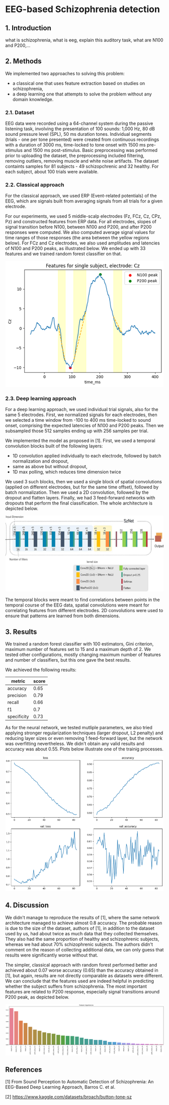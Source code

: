# EEG-based Schizophrenia detection

## 1. Introduction

what is schizophrenia, what is eeg, explain this auditory task, what are N100 and P200,...

## 2. Methods

We implemented two approaches to solving this problem:
- a classical one that uses feature extraction based on studies on schizophrenia,
- a deep learning one that attempts to solve the problem without any domain knowledge.

### 2.1. Dataset

EEG data were recorded using a 64-channel system during the passive listening task, involving the presentation of 100 sounds: 1,000 Hz, 80 dB sound pressure level (SPL), 50 ms duration tones. Individual segments (trials - one per tone presented) were created from continuous recordings with a duration of 3000 ms, time-locked to tone onset with 1500 ms pre-stimulus and 1500 ms post-stimulus. Basic preprocessing was performed prior to uploading the dataset, the preprocessing included filtering, removing outliers, removing muscle and white noise artifacts. The dataset containts samples for 81 subjects - 49 schizopchrenic and 32 healthy. For each subject, about 100 trials were available.


### 2.2. Classical approach

For the classical approach, we used ERP (Event-related potentials) of the EEG, which are signals built from averaging signals from all trials for a given electrode. 

For our experiments, we used 5 middle-scalp electrodes (Fz, FCz, Cz, CPz, Pz) and constructed features from ERP data. For all electrodes, slopes of signal transition before N100, between N100 and P200, and after P200 responses were computed. We also computed average signal values for time ranges of those responses (the area between the yellow regions below). For FCz and Cz electrodes, we also used amplitudes and latencies of N100 and P200 peaks, as illustrated below. We ended up with 33 features and we trained random forest classifier on that.

<p align="center">
  <img src="./imgs/rf_features.png"/>
</p>

### 2.3. Deep learning approach

For a deep learning approach, we used individual trial signals, also for the same 5 electrodes. First, we normalized signals for each electrodes, then we selected a time window from -100 to 400 ms time-locked to sound onset, comprising the expected latencies of N100 and P200 peaks. Then we subsampled those 512 samples ending up with 256 samples per trial.

We implemented the model as proposed in [1]. First, we used a temporal convolution blocks built of the following layers:
- 1D convolution applied individually to each electrode, followed by batch normalization and dropout,
- same as above but without dropout,
- 1D max polling, which reduces time dimension twice

We used 3 such blocks, then we used a single block of spatial convolutions (applied on different electrodes, but for the same time offset), followed by batch normalization. Then we used a 2D convolution, followed by the dropout and flatten layers. Finally, we had 3 feed-forward networks with dropouts that perform the final classification. The whole architecture is depicted below.

<p align="center">
  <img src="./imgs/sznet.png"/>
</p>

The temporal blocks were meant to find correlations between points in the temporal course of the EEG data, spatial convolutions were meant for correlating features from different electrodes. 2D convolutions were used to ensure that patterns are learned from both dimensions.

## 3. Results 

We trained a random forest classifier with 100 estimators, Gini criterion, maximum number of features set to 15 and a maximum depth of 2. We tested other configurations, mostly changing maximum number of features and number of classifiers, but this one gave the best results.

We achieved the following results:

| metric   | score  |
| -------- | -----  |
| accuracy | 0.65   |
| precision| 0.79   |
| recall   | 0.66   |
| f1       | 0.7    |
| specificity | 0.73|


As for the neural network, we tested mutliple parameters, we also tried applying stronger regularization techniques (larger dropout, L2 penalty) and reducing layer sizes or even removing 1 feed-forward layer, but the network was overfitting nevertheless. We didn't obtain any valid results and accuracy was about 0.55. Plots below illustrate one of the trainig processes.

<p align="center">
  <img src="./imgs/sznet_training.png"/>
</p>

## 4. Discussion

We didn't manage to reproduce the results of [1], where the same network architecture managed to achieve almost 0.8 accuracy. The probable reason is due to the size of the dataset, authors of [1], in addition to the dataset used by us, had about twice as much data that they collected themselves. They also had the same proportion of healthy and schizophrenic subjects, whereas we had about 70% schizophrenic subjects. The authors didn't comment on the reason of collecting additional data, we can only guess that results were significantly worse without that.

The simpler, classical approach with random forest performed better and achieved about 0.07 worse accuracy (0.65) than the accuracy obtained in [1], but again, results are not directly comparable as datasets were different. We can conclude that the features used are indeed helpful in predicting whether the subject suffers from schizophrenia. The most important features are related to P200 response, especially signal transitions around P200 peak, as depicted below.

<p align="center">
  <img src="./imgs/feature_importances.png"/>
</p>


## References

[1] From Sound Perception to Automatic Detection of Schizophrenia: An EEG-Based Deep Learning Approach, Barros C. et al.

[2] https://www.kaggle.com/datasets/broach/button-tone-sz